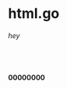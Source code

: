 # html.go
<!DOCTYPE html>
<html lang="en">
<head>
    <meta charset="UTF-8">
    <meta name="viewport" content="width=device-width, initial-scale=1.0">
    <title>Document</title>
</head>
<body>
    <h6>hey</h6>
    <br>
    <h4>00000000</h4>
</body>
</html>
